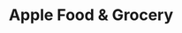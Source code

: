 ---
title: "Apple Food & Grocery"
url: /binghamton/apple-food-und-grocery-chenango-street/
shop: Lebensmittel
---